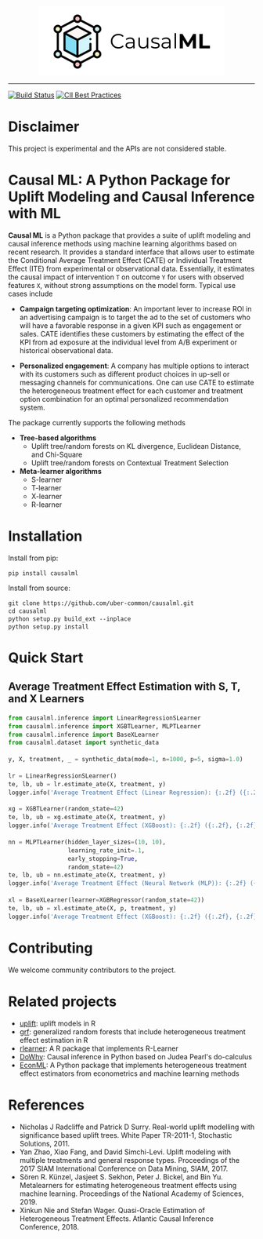 <div align="center">
  <a href="https://github.com/uber-common/causalml"> <img width="380px" height="140px" src="docs/_static/img/causalml_logo.png"></a>
</div>

------------------------------------------------------

[![Build Status](https://travis-ci.com/uber-common/causalml.svg?token=t7jFKh1sKGtbqHWp2sGn&branch=master)](https://travis-ci.com/uber-common/causalml)
[![CII Best Practices](https://bestpractices.coreinfrastructure.org/projects/2973/badge)](https://bestpractices.coreinfrastructure.org/projects/2973)


# Disclaimer
This project is experimental and the APIs are not considered stable.

# Causal ML: A Python Package for Uplift Modeling and Causal Inference with ML

**Causal ML** is a Python package that provides a suite of uplift modeling and causal inference methods using machine learning algorithms based on recent
research. It provides a standard interface that allows user to estimate the Conditional Average Treatment Effect (CATE) or Individual Treatment
 Effect (ITE) from experimental or observational data. Essentially, it estimates the causal impact of intervention `T` on outcome `Y` for users
 with observed features `X`, without strong assumptions on the model form. Typical use cases include

* **Campaign targeting optimization**: An important lever to increase ROI in an advertising campaign is to target the ad to the set of customers who will have a favorable response in a given KPI such as engagement or sales. CATE identifies these customers by estimating the effect of the KPI from ad exposure at the individual level from A/B experiment or historical observational data.

* **Personalized engagement**: A company has multiple options to interact with its customers such as different product choices in up-sell or messaging channels for communications. One can use CATE to estimate the heterogeneous treatment effect for each customer and treatment option combination for an optimal personalized recommendation system.

The package currently supports the following methods

* **Tree-based algorithms**
    * Uplift tree/random forests on KL divergence, Euclidean Distance, and Chi-Square
    * Uplift tree/random forests on Contextual Treatment Selection
* **Meta-learner algorithms**
    * S-learner
    * T-learner
    * X-learner
    * R-learner


# Installation

Install from pip:

```
pip install causalml
```

Install from source:

```
git clone https://github.com/uber-common/causalml.git
cd causalml
python setup.py build_ext --inplace
python setup.py install
```


# Quick Start

## Average Treatment Effect Estimation with S, T, and X Learners

```python
from causalml.inference import LinearRegressionSLearner
from causalml.inference import XGBTLearner, MLPTLearner
from causalml.inference import BaseXLearner
from causalml.dataset import synthetic_data

y, X, treatment, _ = synthetic_data(mode=1, n=1000, p=5, sigma=1.0)

lr = LinearRegressionSLearner()
te, lb, ub = lr.estimate_ate(X, treatment, y)
logger.info('Average Treatment Effect (Linear Regression): {:.2f} ({:.2f}, {:.2f})'.format(te, lb, ub))

xg = XGBTLearner(random_state=42)
te, lb, ub = xg.estimate_ate(X, treatment, y)
logger.info('Average Treatment Effect (XGBoost): {:.2f} ({:.2f}, {:.2f})'.format(te, lb, ub))

nn = MLPTLearner(hidden_layer_sizes=(10, 10),
                 learning_rate_init=.1,
                 early_stopping=True,
                 random_state=42)
te, lb, ub = nn.estimate_ate(X, treatment, y)
logger.info('Average Treatment Effect (Neural Network (MLP)): {:.2f} ({:.2f}, {:.2f})'.format(te, lb, ub))

xl = BaseXLearner(learner=XGBRegressor(random_state=42))
te, lb, ub = xl.estimate_ate(X, p, treatment, y)
logger.info('Average Treatment Effect (XGBoost): {:.2f} ({:.2f}, {:.2f})'.format(te, lb, ub))

```


# Contributing

We welcome community contributors to the project.


# Related projects

* [uplift](https://cran.r-project.org/web/packages/uplift/index.html): uplift models in R
* [grf](https://cran.r-project.org/web/packages/grf/index.html): generalized random forests that include heterogeneous treatment effect estimation in R
* [rlearner](https://github.com/xnie/rlearner): A R package that implements R-Learner
* [DoWhy](https://github.com/Microsoft/dowhy):  Causal inference in Python based on Judea Pearl's do-calculus
* [EconML](https://github.com/microsoft/EconML): A Python package that implements heterogeneous treatment effect estimators from econometrics and machine learning methods


# References

* Nicholas J Radcliffe and Patrick D Surry. Real-world uplift modelling with significance based uplift trees. White Paper TR-2011-1, Stochastic Solutions, 2011.
* Yan Zhao, Xiao Fang, and David Simchi-Levi. Uplift modeling with multiple treatments and general response types. Proceedings of the 2017
SIAM International Conference on Data Mining, SIAM, 2017.
* Sören R. Künzel, Jasjeet S. Sekhon, Peter J. Bickel, and Bin Yu. Metalearners for estimating heterogeneous treatment effects using machine learning.
Proceedings of the National Academy of Sciences, 2019.
* Xinkun Nie and Stefan Wager. Quasi-Oracle Estimation of Heterogeneous Treatment Effects. Atlantic Causal Inference Conference, 2018.
